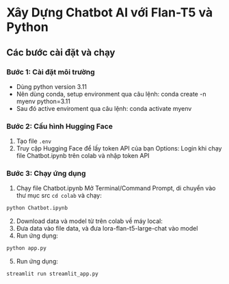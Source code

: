 # Xây Dựng Chatbot AI với Flan-T5 và Python

## Các bước cài đặt và chạy

### Bước 1: Cài đặt môi trường

- Dùng python version 3.11
- Nên dùng conda, setup environment qua câu lệnh: conda create -n myenv python=3.11
- Sau đó active enviroment qua câu lệnh: conda activate myenv

### Bước 2: Cấu hình Hugging Face

1. Tạo file `.env`
2. Truy cập Hugging Face để lấy token API của bạn
Options: Login khi chạy file Chatbot.ipynb trên colab và nhập token API
### Bước 3: Chạy ứng dụng

1. Chạy file Chatbot.ipynb
Mở Terminal/Command Prompt, di chuyển vào thư mục src  `cd colab` và chạy:
```python
python Chatbot.ipynb
```
2. Download data và model từ trên colab về máy local:
3. Đưa data vào file data, và đưa lora-flan-t5-large-chat vào model
4. Run ứng dụng:
```python
python app.py
```
5. Run ứng dụng:
```python
streamlit run streamlit_app.py
```
